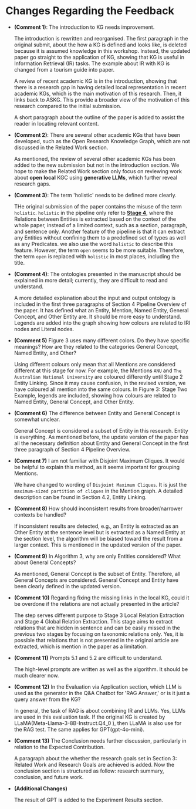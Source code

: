 # Changes Regarding the Feedback

- **(Comment 1)**: The introduction to KG needs improvement.

  The introduction is rewritten and reorganised. The first paragraph in the original submit, about the how a KG is defined and looks like, is deleted because it is assumed knowledge in this workshop. Instead, the updated paper go straight to the application of KG, showing that KG is useful in Information Retrieval (IR) tasks. The example about IR with KG is changed from a tourism guide into paper.

  A review of recent academic KG is in the introduction, showing that there is a research gap in having detailed local representation in recent academic KGs, which is the main motivation of this research. Then, it links back to ASKG. This provide a broader view of the motivation of this research compared to the initial submission.

  A short paragraph about the outline of the paper is added to assist the reader in locating relevant content.

- **(Comment 2)**: There are several other academic KGs that have been developed, such as the Open Research Knowledge Graph, which are not discussed in the Related Work section.

  As mentioned, the review of several other academic KGs has been added to the new submission but not in the introduction section. We hope to make the Related Work section only focus on reviewing work about **open** **local** KGC using **generative LLMs**, which further reveal research gaps.

- **(Comment 3)**: The term 'holistic' needs to be defined more clearly.

  THe original submission of the paper contains the misuse of the term `holistic`. `holistic` in the pipeline only refer to **[Stage 4](../../paper2lkg-v0/src/modules/m05_global_relation_extraction/)**, where the Relations between Entities is extracted based on the context of the whole paper, instead of a limited context, such as a section, paragraph, and sentence only. Another feature of the pipeline is that it can extract any Entities without confining them to a predefined set of types as well as any Predicates. we also use the word `holistic` to describe this feature. However, the term `open` seems to be more suitable. Therefore, the term  `open` is replaced with `holistic` in most places, including the title. 

- **(Comment 4)**: The ontologies presented in the manuscript should be explained in more detail; currently, they are difficult to read and understand.

  A more detailed explanation about the input and output ontology is included in the first three paragraphs of Section 4 Pipeline Overview of the paper. It has defined what an Entity, Mention, Named Entity, General Concept, and Other Entity are. It should be more easy to understand. Legends are added into the graph showing how colours are related to IRI nodes and Literal nodes.

- **(Comment 5)** Figure 3 uses many different colors. Do they have specific meanings? How are they related to the categories General Concept, Named Entity, and Other?

  Using different colours only mean that all Mentions are considered different at this stage for now. For example, the Mentions `ANU` and `The Australian National University` are coloured differently until Stage 2 Entity Linking. Since it may cause confusion, in the revised version, we have coloured all mention into the same colours. In Figure 3: Stage Two Example, legends are included, showing how colours are related to Named Entity, General Concept, and Other Entity.

- **(Comment 6)** The difference between Entity and General Concept is somewhat unclear.

  General Concept is considered a subset of Entity in this research. Entity is everything. As mentioned before, the update version of the paper has all the necessary definition about Entity and General Concept in the first three paragraph of Section 4 Pipeline Overview.

- **(Comment 7)** I am not familiar with Disjoint Maximum Cliques. It would be helpful to explain this method, as it seems important for grouping Mentions.

  We have changed to wording of `Disjoint Maximum Cliques`. It is just the `maximum-sized partition of cliques` in the Mention graph. A detailed description can be found in Section 4.2, Entity Linking.

- **(Comment 8)** How should inconsistent results from broader/narrower contexts be handled?
  
  If inconsistent results are detected, e.g., an Entity is extracted as an Other Entity at the sentence level but is extracted as a Named Entity at the section level, the algorithm will be biased toward the result from a larger context. This is mentioned in the updated version of the paper.

- **(Comment 9)** In Algorithm 3, why are only Entities considered? What about General Concepts?

  As mentioned, General Concept is the subset of Entity. Therefore, all General Concepts are considered. General Concept and Entity have been clearly defined in the updated version.

- **(Comment 10)** Regarding fixing the missing links in the local KG, could it be overdone if the relations are not actually presented in the article?

  The step serves different purpose to Stage 3 Local Relation Extraction and Stage 4 Global Relation Extraction. This stage aims to extract relations that are hidden in sentence and can be easily missed in the previous two stages by focusing on taxonomic relations only. Yes, it is possible that relations that is not presented in the original article are extracted, which is mention in the paper as a limitation.

- **(Comment 11)** Prompts 5.1 and 5.2 are difficult to understand.

  The high-level prompts are written as well as the algorithm. It should be much clearer now.

- **(Comment 12)** In the Evaluation via Application section, which LLM is used as the generator in the Q&A Chatbot for 'RAG Answer,' or is it just a query answer from the KG?

  In general, the task of RAG is about combining IR and LLMs. Yes, LLMs are used in this evaluation task. If the original KG is created by LLaMA(Meta-Llama-3-8B-Instruct.Q4_0 ), then LLaMA is also use for the RAG test. The same applies for GPT(gpt-4o-mini).

- **(Comment 13)** The Conclusion needs further discussion, particularly in relation to the Expected Contribution.

  A paragraph about the whether the research goals set in Section 3: Related Work and Research Goals are achieved is added. Now the conclusion section is structured as follow: research summary, conclusion, and future work.

- **(Additional Changes)**

  The result of GPT is added to the Experiment Results section.

